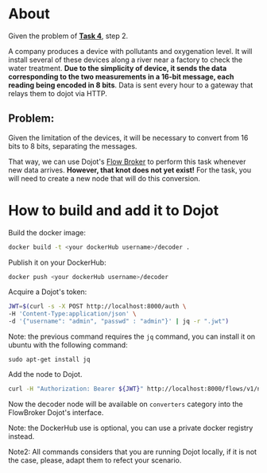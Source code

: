 # About

Given the problem of [**Task 4**](https://github.com/dojot/dojot-training), step 2.

A company produces a device with pollutants and oxygenation level. It will install several of these devices along a river near a factory to check the water treatment. **Due to the simplicity of device, it sends the data corresponding to the two measurements in a 16-bit message, each reading being encoded in 8 bits**. Data is sent every hour to a gateway that relays them to dojot via HTTP.

## Problem: 

Given the limitation of the devices, it will be necessary to convert from 16 bits to 8 bits, separating the messages.

That way, we can use Dojot's [Flow Broker](https://github.com/dojot/flowbroker) to perform this task whenever new data arrives. **However, that knot does not yet exist!**
For the task, you will need to create a new node that will do this conversion.

# How to build and add it to Dojot

Build the docker image:
```sh
docker build -t <your dockerHub username>/decoder .
```

Publish it on your DockerHub:
```sh
docker push <your dockerHub username>/decoder
```

Acquire a Dojot's token:
```sh
JWT=$(curl -s -X POST http://localhost:8000/auth \
-H 'Content-Type:application/json' \
-d '{"username": "admin", "passwd" : "admin"}' | jq -r ".jwt")
```

Note: the previous command requires the `jq` command, you can install it on ubuntu
with the following command:
```
sudo apt-get install jq
```

Add the node to Dojot.
```sh
curl -H "Authorization: Bearer ${JWT}" http://localhost:8000/flows/v1/node -H 'content-type: application/json' -d '{"image": "<your dockerHub username>/decoder", "id":"decoder"}'
```

Now the decoder node will be available on `converters` category into the FlowBroker Dojot's interface.

Note: the DockerHub use is optional, you can use a private docker registry instead.

Note2: All commands considers that you are running Dojot locally, if it is not
the case, please, adapt them to refect your scenario.